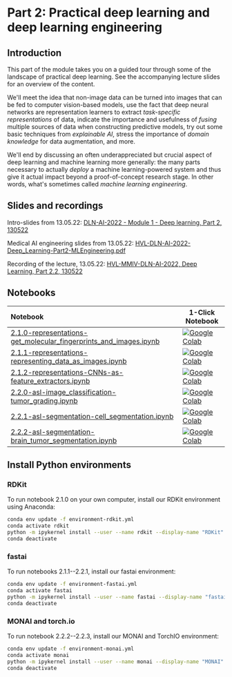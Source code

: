 # Part 2: Practical deep learning and deep learning engineering


## Introduction

This part of the module takes you on a guided tour through some of the landscape of practical deep learning. See the accompanying lecture slides for an overview of the content.

We'll meet the idea that non-image data can be turned into images that can be fed to computer vision-based models, use the fact that deep neural networks are representation learners to extract _task-specific representations_ of data, indicate the importance and usefulness of _fusing_ multiple sources of data when constructing predictive models, try out some basic techniques from _explainable AI_, stress the importance of _domain knowledge_ for data augmentation, and more.

We'll end by discussing an often underappreciated but crucial aspect of deep learning and machine learning more generally: the many parts necessary to actually _deploy_ a machine learning-powered system and thus give it actual impact beyond a proof-of-concept research stage. In other words, what's sometimes called _machine learning engineering_.

## Slides and recordings

Intro-slides from 13.05.22: [DLN-AI-2022 - Module 1 - Deep learning, Part 2, 130522](https://docs.google.com/presentation/d/e/2PACX-1vTCIrUX_yA9xzw6slbfU288-bXMwe5dVsX8ejaeIve8kBM97UMVoFp_R2iRSVYl5pZR-UZ_m0jVqIEC/pub?start=false&loop=false&delayms=3000)

Medical AI engineering slides from 13.05.22: [HVL-DLN-AI-2022-Deep_Learning-Part2-MLEngineering.pdf](../../slides/HVL-DLN-AI-2022-Deep_Learning-Part2-MLEngineering.pdf)

Recording of the lecture, 13.05.22: [HVL-MMIV-DLN-AI-2022, Deep Learning, Part 2.2, 130522](https://youtu.be/cwjs4szpy3M) 

## Notebooks

| Notebook    |      1-Click Notebook      |
|:----------|------|
|  [2.1.0-representations-get_molecular_fingerprints_and_images.ipynb](https://nbviewer.org/github/MMIV-ML/HVL-MMIV-DLN-AI-2022/blob/master/1-deep_learning/Part-2-practical_deep_learning/nbs/2.1.0-representations-get_molecular_fingerprints_and_images.ipynb)  | [![Google Colab](https://colab.research.google.com/assets/colab-badge.svg)](https://colab.research.google.com/github/MMIV-ML/HVL-MMIV-DLN-AI-2022/blob/master/1-deep_learning/Part-2-practical_deep_learning/nbs/2.1.0-representations-get_molecular_fingerprints_and_images.ipynb)
|  [2.1.1-representations-representing_data_as_images.ipynb](https://nbviewer.org/github/MMIV-ML/HVL-MMIV-DLN-AI-2022/blob/master/1-deep_learning/Part-2-practical_deep_learning/nbs/2.1.1-representations-representing_data_as_images.ipynb)  | [![Google Colab](https://colab.research.google.com/assets/colab-badge.svg)](https://colab.research.google.com/github/MMIV-ML/HVL-MMIV-DLN-AI-2022/blob/master/1-deep_learning/Part-2-practical_deep_learning/nbs/2.1.1-representations-representing_data_as_images.ipynb)
|  [2.1.2-representations-CNNs-as-feature_extractors.ipynb](https://nbviewer.org/github/MMIV-ML/HVL-MMIV-DLN-AI-2022/blob/master/1-deep_learning/Part-2-practical_deep_learning/nbs/2.1.2-representations-CNNs-as-feature_extractors.ipynb)  | [![Google Colab](https://colab.research.google.com/assets/colab-badge.svg)](https://colab.research.google.com/github/MMIV-ML/HVL-MMIV-DLN-AI-2022/blob/master/1-deep_learning/Part-2-practical_deep_learning/nbs/2.1.2-representations-CNNs-as-feature_extractors.ipynb)
|  [2.2.0-asl-image_classification-tumor_grading.ipynb](https://nbviewer.org/github/MMIV-ML/HVL-MMIV-DLN-AI-2022/blob/master/1-deep_learning/Part-2-practical_deep_learning/nbs/2.2.0-asl-image_classification-tumor_grading.ipynb)  | [![Google Colab](https://colab.research.google.com/assets/colab-badge.svg)](https://colab.research.google.com/github/MMIV-ML/HVL-MMIV-DLN-AI-2022/blob/master/1-deep_learning/Part-2-practical_deep_learning/nbs/2.2.0-asl-image_classification-tumor_grading.ipynb)
|  [2.2.1-asl-segmentation-cell_segmentation.ipynb](https://nbviewer.org/github/MMIV-ML/HVL-MMIV-DLN-AI-2022/blob/master/1-deep_learning/Part-2-practical_deep_learning/nbs/2.2.1-asl-segmentation-cell_segmentation.ipynb)  | [![Google Colab](https://colab.research.google.com/assets/colab-badge.svg)](https://colab.research.google.com/github/MMIV-ML/HVL-MMIV-DLN-AI-2022/blob/master/1-deep_learning/Part-2-practical_deep_learning/nbs/2.2.1-asl-segmentation-cell_segmentation.ipynb)
|  [2.2.2-asl-segmentation-brain_tumor_segmentation.ipynb](https://nbviewer.org/github/MMIV-ML/HVL-MMIV-DLN-AI-2022/blob/master/1-deep_learning/Part-2-practical_deep_learning/nbs/2.2.2-asl-segmentation-brain_tumor_segmentation.ipynb)  | [![Google Colab](https://colab.research.google.com/assets/colab-badge.svg)](https://colab.research.google.com/github/MMIV-ML/HVL-MMIV-DLN-AI-2022/blob/master/1-deep_learning/Part-2-practical_deep_learning/nbs/2.2.2-asl-segmentation-brain_tumor_segmentation.ipynb)

## Install Python environments

### RDKit
To run notebook 2.1.0 on your own computer, install our RDKit environment using Anaconda:

```bash
conda env update -f environment-rdkit.yml
conda activate rdkit
python -m ipykernel install --user --name rdkit --display-name "RDKit"
conda deactivate
```

### fastai
To run notebooks 2.1.1--2.2.1, install our fastai environment: 

```bash
conda env update -f environment-fastai.yml
conda activate fastai
python -m ipykernel install --user --name fastai --display-name "fastai"
conda deactivate
```

### MONAI and torch.io
To run notebook 2.2.2--2.2.3, install our MONAI and TorchIO environment:
```bash
conda env update -f environment-monai.yml
conda activate monai
python -m ipykernel install --user --name monai --display-name "MONAI"
conda deactivate
```

